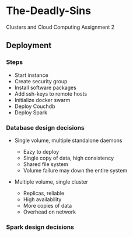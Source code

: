 # The-Deadly-Sins
Clusters and Cloud Computing Assignment 2


## Deployment

### Steps
- Start instance
- Create security group
- Install software packages
- Add ssh-keys to remote hosts
- Initialize docker swarm
- Deploy Couchdb
- Deploy Spark


### Database design decisions
- Single volume, multiple standalone daemons
  - Eazy to deploy
  - Single copy of data, high consistency
  - Shared file system
  - Volume failure may down the entire system
  
- Multiple volume, single cluster
  - Replicas, reliable
  - High availability
  - More copies of data
  - Overhead on network
   
### Spark design decisions

